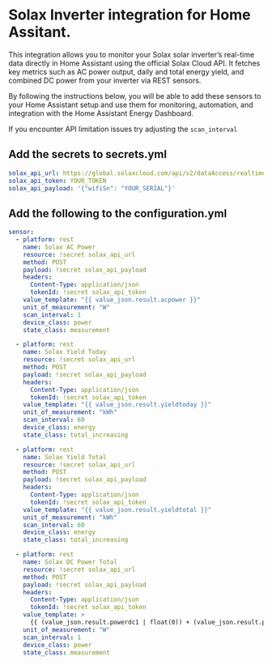 # Solax Inverter integration for Home Assitant.
This integration allows you to monitor your Solax solar inverter’s real-time data directly in Home Assistant using the official Solax Cloud API. It fetches key metrics such as AC power output, daily and total energy yield, and combined DC power from your inverter via REST sensors.

By following the instructions below, you will be able to add these sensors to your Home Assistant setup and use them for monitoring, automation, and integration with the Home Assistant Energy Dashboard.

If you encounter API limitation issues try adjusting the `scan_interval`

## Add the secrets to secrets.yml

```yml
solax_api_url: https://global.solaxcloud.com/api/v2/dataAccess/realtimeInfo/get
solax_api_token: YOUR_TOKEN
solax_api_payload: '{"wifiSn": "YOUR_SERIAL"}'
```


## Add the following to the configuration.yml

```yml
sensor:
  - platform: rest
    name: Solax AC Power
    resource: !secret solax_api_url
    method: POST
    payload: !secret solax_api_payload
    headers:
      Content-Type: application/json
      tokenId: !secret solax_api_token
    value_template: "{{ value_json.result.acpower }}"
    unit_of_measurement: "W"
    scan_interval: 1
    device_class: power
    state_class: measurement

  - platform: rest
    name: Solax Yield Today
    resource: !secret solax_api_url
    method: POST
    payload: !secret solax_api_payload
    headers:
      Content-Type: application/json
      tokenId: !secret solax_api_token
    value_template: "{{ value_json.result.yieldtoday }}"
    unit_of_measurement: "kWh"
    scan_interval: 60
    device_class: energy
    state_class: total_increasing

  - platform: rest
    name: Solax Yield Total
    resource: !secret solax_api_url
    method: POST
    payload: !secret solax_api_payload
    headers:
      Content-Type: application/json
      tokenId: !secret solax_api_token
    value_template: "{{ value_json.result.yieldtotal }}"
    unit_of_measurement: "kWh"
    scan_interval: 60
    device_class: energy
    state_class: total_increasing

  - platform: rest
    name: Solax DC Power Total
    resource: !secret solax_api_url
    method: POST
    payload: !secret solax_api_payload
    headers:
      Content-Type: application/json
      tokenId: !secret solax_api_token
    value_template: >
      {{ (value_json.result.powerdc1 | float(0)) + (value_json.result.powerdc2 | float(0)) }}
    unit_of_measurement: "W"
    scan_interval: 1
    device_class: power
    state_class: measurement
```

